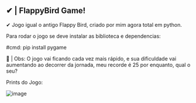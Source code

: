 ## ✔ | FlappyBird Game!

✔ Jogo igual o antigo Flappy Bird, criado por mim agora total em python.

Para rodar o jogo se deve instalar as biblioteca e dependencias:

#cmd: pip install pygame 

🧨 | Obs: O jogo vai ficando cada vez mais rápido, e sua dificuldade vai aumentando ao decorrer da jornada, meu recorde é 25 por enquanto, qual o seu?

Prints do Jogo:


![image](https://github.com/miguelfermo/FlappyBird---game/assets/138122016/d8008fd4-bc71-4d69-ba62-6acc3dc056e8)
